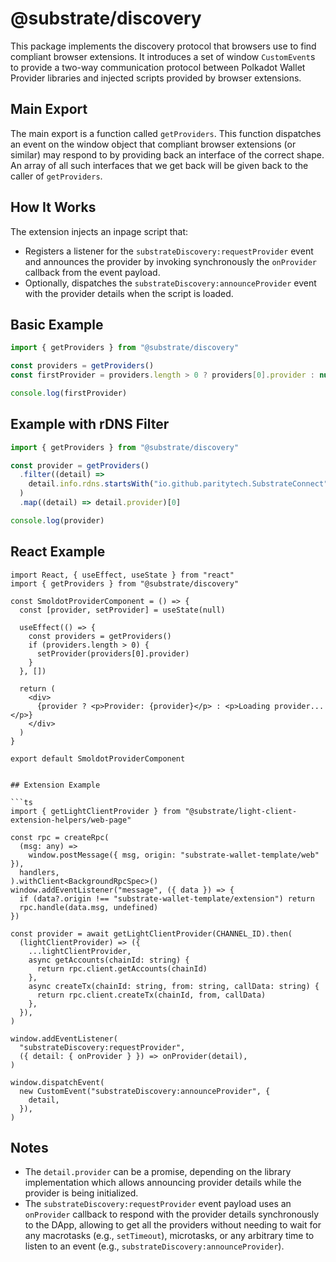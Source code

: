 # @substrate/discovery

This package implements the discovery protocol that browsers use to find compliant browser extensions. It introduces a set of window `CustomEvent`s to provide a two-way communication protocol between Polkadot Wallet Provider libraries and injected scripts provided by browser extensions.

## Main Export

The main export is a function called `getProviders`. This function dispatches an event on the window object that compliant browser extensions (or similar) may respond to by providing back an interface of the correct shape. An array of all such interfaces that we get back will be given back to the caller of `getProviders`.

## How It Works

The extension injects an inpage script that:

- Registers a listener for the `substrateDiscovery:requestProvider` event and announces the provider by invoking synchronously the `onProvider` callback from the event payload.
- Optionally, dispatches the `substrateDiscovery:announceProvider` event with the provider details when the script is loaded.

## Basic Example

```ts
import { getProviders } from "@substrate/discovery"

const providers = getProviders()
const firstProvider = providers.length > 0 ? providers[0].provider : null

console.log(firstProvider)
```

## Example with rDNS Filter

```ts
import { getProviders } from "@substrate/discovery"

const provider = getProviders()
  .filter((detail) =>
    detail.info.rdns.startsWith("io.github.paritytech.SubstrateConnect"),
  )
  .map((detail) => detail.provider)[0]

console.log(provider)
```

## React Example

```tsx
import React, { useEffect, useState } from "react"
import { getProviders } from "@substrate/discovery"

const SmoldotProviderComponent = () => {
  const [provider, setProvider] = useState(null)

  useEffect(() => {
    const providers = getProviders()
    if (providers.length > 0) {
      setProvider(providers[0].provider)
    }
  }, [])

  return (
    <div>
      {provider ? <p>Provider: {provider}</p> : <p>Loading provider...</p>}
    </div>
  )
}

export default SmoldotProviderComponent
```

````

## Extension Example

```ts
import { getLightClientProvider } from "@substrate/light-client-extension-helpers/web-page"

const rpc = createRpc(
  (msg: any) =>
    window.postMessage({ msg, origin: "substrate-wallet-template/web" }),
  handlers,
).withClient<BackgroundRpcSpec>()
window.addEventListener("message", ({ data }) => {
  if (data?.origin !== "substrate-wallet-template/extension") return
  rpc.handle(data.msg, undefined)
})

const provider = await getLightClientProvider(CHANNEL_ID).then(
  (lightClientProvider) => ({
    ...lightClientProvider,
    async getAccounts(chainId: string) {
      return rpc.client.getAccounts(chainId)
    },
    async createTx(chainId: string, from: string, callData: string) {
      return rpc.client.createTx(chainId, from, callData)
    },
  }),
)

window.addEventListener(
  "substrateDiscovery:requestProvider",
  ({ detail: { onProvider } }) => onProvider(detail),
)

window.dispatchEvent(
  new CustomEvent("substrateDiscovery:announceProvider", {
    detail,
  }),
)
````

## Notes

- The `detail.provider` can be a promise, depending on the library implementation which allows announcing provider details while the provider is being initialized.
- The `substrateDiscovery:requestProvider` event payload uses an `onProvider` callback to respond with the provider details synchronously to the DApp, allowing to get all the providers without needing to wait for any macrotasks (e.g., `setTimeout`), microtasks, or any arbitrary time to listen to an event (e.g., `substrateDiscovery:announceProvider`).
